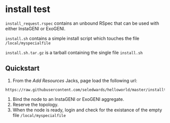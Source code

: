 # install test

`install_request.rspec` contains an unbound RSpec that can be used with either InstaGENI or ExoGENI.

`install.sh` contains a simple install script which touches the file `/local/myspecialfile`

`install.sh.tar.gz` is a tarball containing the single file `install.sh`

## Quickstart

 1. From the *Add Resources* Jacks, page load the following url:
```
https://raw.githubusercontent.com/seledwards/helloworld/master/installtest/install_request.rspec
```
 1. Bind the node to an InstaGENI or ExoGENI aggregate.
 2. Reserve the topology.
 3. When the node is ready, login and check for the existance of the empty file `/local/myspecialfile`
